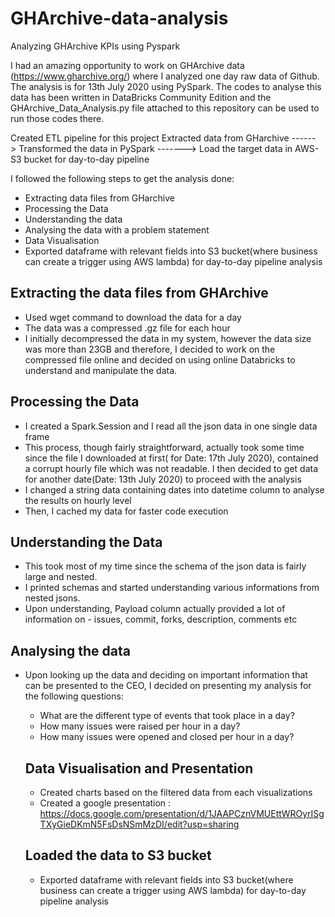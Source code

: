 # GHArchive-data-analysis
Analyzing GHArchive KPIs using Pyspark 

I had an amazing opportunity to work on GHArchive data (https://www.gharchive.org/) where I analyzed one day raw data of Github. The analysis is for 13th July 2020 using PySpark. The codes to analyse this data has been written in DataBricks Community Edition and the GHArchive_Data_Analysis.py file attached to this repository can be used to run those codes there.

Created ETL pipeline for this project
Extracted data from GHarchive ------> Transformed the data in PySpark -------> Load the target data in AWS-S3 bucket for day-to-day pipeline

I followed the following steps to get the analysis done:
- Extracting data files from GHarchive
- Processing the Data
- Understanding the data
- Analysing the data with a problem statement
- Data Visualisation
- Exported dataframe with relevant fields into S3 bucket(where business can create a trigger using AWS lambda) for day-to-day pipeline analysis

## Extracting the data files from GHArchive
- Used wget command to download the data for a day
- The data was a compressed .gz file for each hour
- I initially decompressed the data in my system, however the data size was more than 23GB and therefore, I decided to work on the compressed file online and decided on using online Databricks to understand and manipulate the data.

## Processing the Data
- I created a Spark.Session and I read all the json data in one single data frame
- This process, though fairly straightforward, actually took some time since the file I downloaded at first( for Date: 17th July 2020), contained a corrupt hourly file which was not readable. I then decided to get data for another date(Date: 13th July 2020) to proceed with the analysis
- I changed a string data containing dates into datetime column to analyse the results on hourly level
- Then, I cached my data for faster code execution

## Understanding the Data
- This took most of my time since the schema of the json data is fairly large and nested. 
- I printed schemas and started understanding various informations from nested jsons. 
- Upon understanding, Payload column actually provided a lot of information on - issues, commit, forks, description, comments etc

## Analysing the data
- Upon looking up the data and deciding on important information that can be presented to the CEO, I decided on presenting my analysis for the following questions:
  - What are the different type of events that took place in a day?
  - How many issues were raised per hour in a day?
  - How many issues were opened and closed per hour in a day?
  
  ## Data Visualisation and Presentation
  - Created charts based on the filtered data from each visualizations
  - Created a google presentation : https://docs.google.com/presentation/d/1JAAPCznVMUEttWROyrISgTXyGieDKmN5FsDsNSmMzDI/edit?usp=sharing 
  
  ## Loaded the data to S3 bucket
  - Exported dataframe with relevant fields into S3 bucket(where business can create a trigger using AWS lambda) for day-to-day pipeline analysis
  
